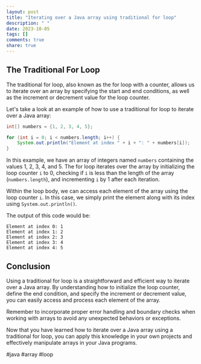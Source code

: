 ```yaml
---
layout: post
title: "Iterating over a Java array using traditional for loop"
description: " "
date: 2023-10-05
tags: []
comments: true
share: true
---
```


## The Traditional For Loop

The traditional for loop, also known as the for loop with a counter, allows us to iterate over an array by specifying the start and end conditions, as well as the increment or decrement value for the loop counter.

Let's take a look at an example of how to use a traditional for loop to iterate over a Java array:

```java
int[] numbers = {1, 2, 3, 4, 5};

for (int i = 0; i < numbers.length; i++) {
    System.out.println("Element at index " + i + ": " + numbers[i]);
}
```

In this example, we have an array of integers named `numbers` containing the values 1, 2, 3, 4, and 5. The for loop iterates over the array by initializing the loop counter `i` to 0, checking if `i` is less than the length of the array (`numbers.length`), and incrementing `i` by 1 after each iteration.

Within the loop body, we can access each element of the array using the loop counter `i`. In this case, we simply print the element along with its index using `System.out.println()`.

The output of this code would be:

```
Element at index 0: 1
Element at index 1: 2
Element at index 2: 3
Element at index 3: 4
Element at index 4: 5
```

## Conclusion

Using a traditional for loop is a straightforward and efficient way to iterate over a Java array. By understanding how to initialize the loop counter, define the end condition, and specify the increment or decrement value, you can easily access and process each element of the array.

Remember to incorporate proper error handling and boundary checks when working with arrays to avoid any unexpected behaviors or exceptions.

Now that you have learned how to iterate over a Java array using a traditional for loop, you can apply this knowledge in your own projects and effectively manipulate arrays in your Java programs.

#java #array #loop